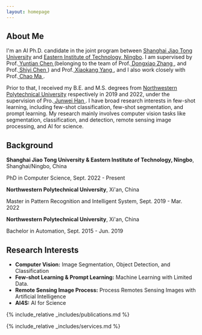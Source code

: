 ```yaml
---
layout: homepage
---
```


## About Me

I'm an AI Ph.D. candidate in the joint program between <a href="https://www.sjtu.edu.cn/" target="_blank"> Shanghai Jiao Tong University</a> and <a href="https://www.eitech.edu.cn/" target="_blank"> Eastern Institute of Technology, Ningbo</a>. I am supervised by  Prof.<a href="https://www.eitech.edu.cn/?tid=31&p=teacher" target="_blank"> Yuntian Chen </a> (belonging to the team of Prof.<a href="https://www.eitech.edu.cn/?p=teacher&tid=63" target="_blank"> Dongxiao Zhang </a>, and </a> Prof.<a href="https://www.eitech.edu.cn/?tid=3&p=teacher" target="_blank"> Shiyi Chen </a>) and Prof.<a href="https://scholar.google.com/citations?user=yDEavdMAAAAJ&hl=zh-CN" target="_blank"> Xiaokang Yang </a>, and I also work closely with  Prof.<a href="https://vision.sjtu.edu.cn/" target="_blank"> Chao Ma </a>.

Prior to that, I  received my B.E. and M.S. degrees from <a href="https://www.nwpu.edu.cn/" target="_blank"> Northwestern Polytechnical University</a> respectively in 2019 and 2022, under the supervision of Pro.<a href="https://scholar.google.ae/citations?user=xrqsoesAAAAJ&hl=zh-CN" target="_blank"> Junwei Han </a>.  I have broad research interests in few-shot learning, including few-shot classification, few-shot segmentation, and prompt learning.  My research mainly involves computer vision tasks like segmentation, classification, and detection, remote sensing image processing, and AI for science.  

## Background
**Shanghai Jiao Tong University & Eastern Institute of Technology, Ningbo**, Shanghai/Ningbo, China

PhD in Computer Science, Sept. 2022 - Present

**Northwestern Polytechnical University**, Xi'an, China

Master in Pattern Recognition and Intelligent System, Sept. 2019 - Mar. 2022

**Northwestern Polytechnical University**, Xi'an, China

Bachelor in Automation, Sept. 2015 - Jun. 2019

## Research Interests
- **Computer Vision:** Image Segmentation, Object Detection, and Classification
- **Few-shot Learning & Prompt Learning:** Machine Learning with Limited Data.
- **Remote Sensing Image Process:** Process Remotes Sensing Images with Artificial Intelligence
- **AI4S:** AI for Science




{% include_relative _includes/publications.md %} 

{% include_relative _includes/services.md %}


